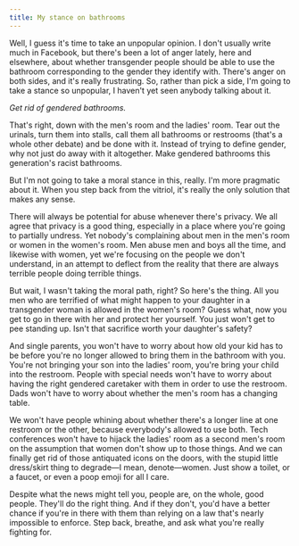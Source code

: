 ```yaml
---
title: My stance on bathrooms
---
```


Well, I guess it's time to take an unpopular opinion. I don't usually write much in Facebook, but there's been a lot of anger lately, here and elsewhere, about whether transgender people should be able to use the bathroom corresponding to the gender they identify with. There's anger on both sides, and it's really frustrating. So, rather than pick a side, I'm going to take a stance so unpopular, I haven't yet seen anybody talking about it.

*Get rid of gendered bathrooms.*

That's right, down with the men's room and the ladies' room. Tear out the urinals, turn them into stalls, call them all bathrooms or restrooms (that's a whole other debate) and be done with it. Instead of trying to define gender, why not just do away with it altogether. Make gendered bathrooms this generation's racist bathrooms.

But I'm not going to take a moral stance in this, really. I'm more pragmatic about it. When you step back from the vitriol, it's really the only solution that makes any sense.

There will always be potential for abuse whenever there's privacy. We all agree that privacy is a good thing, especially in a place where you're going to partially undress. Yet nobody's complaining about men in the men's room or women in the women's room. Men abuse men and boys all the time, and likewise with women, yet we're focusing on the people we don't understand, in an attempt to deflect from the reality that there are always terrible people doing terrible things.

But wait, I wasn't taking the moral path, right? So here's the thing. All you men who are terrified of what might happen to your daughter in a transgender woman is allowed in the women's room? Guess what, now you get to go in there with her and protect her yourself. You just won't get to pee standing up. Isn't that sacrifice worth your daughter's safety?

And single parents, you won't have to worry about how old your kid has to be before you're no longer allowed to bring them in the bathroom with you. You're not bringing your son into the ladies' room, you're bring your child into the restroom. People with special needs won't have to worry about having the right gendered caretaker with them in order to use the restroom. Dads won't have to worry about whether the men's room has a changing table.

We won't have people whining about whether there's a longer line at one restroom or the other, because everybody's allowed to use both. Tech conferences won't have to hijack the ladies' room as a second men's room on the assumption that women don't show up to those things. And we can finally get rid of those antiquated icons on the doors, with the stupid little dress/skirt thing to degrade—I mean, denote—women. Just show a toilet, or a faucet, or even a poop emoji for all I care.

Despite what the news might tell you, people are, on the whole, good people. They'll do the right thing. And if they don't, you'd have a better chance if you're in there with them than relying on a law that's nearly impossible to enforce. Step back, breathe, and ask what you're really fighting for.
